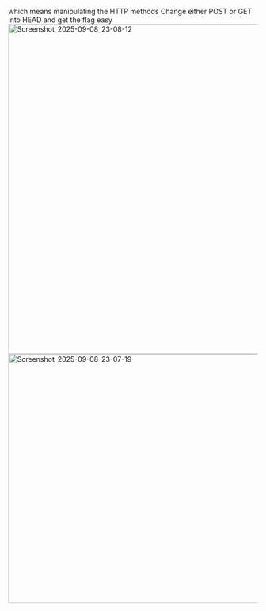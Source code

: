 which means manipulating the HTTP methods
Change either POST or GET into HEAD and get the flag easy
<img width="1227" height="667" alt="Screenshot_2025-09-08_23-08-12" src="https://github.com/user-attachments/assets/16266ecf-3708-451e-a8b2-e5559fc4888a" />
<img width="1221" height="504" alt="Screenshot_2025-09-08_23-07-19" src="https://github.com/user-attachments/assets/d8b48142-54fc-49a5-b36b-c9a2b1a27c64" />
